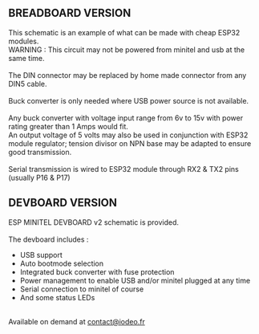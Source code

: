 ## BREADBOARD VERSION
This schematic is an example of what can be made with cheap ESP32 modules.
<br>WARNING : This circuit may not be powered from minitel and usb at the same time.
<br><br>The DIN connector may be replaced by home made connector from any DIN5 cable.
<br><br>Buck converter is only needed where USB power source is not available.
<br><br>Any buck converter with voltage input range from 6v to 15v with power rating greater than 1 Amps would fit.
<br>An output voltage of 5 volts may also be used in conjunction with ESP32 module regulator; tension divisor on NPN base may be adapted to ensure good transmission.
<br><br>Serial transmission is wired to ESP32 module through RX2 & TX2 pins (usually P16 & P17)

## DEVBOARD VERSION
ESP MINITEL DEVBOARD v2 schematic is provided.
<br><br>The devboard includes :
* USB support
* Auto bootmode selection
* Integrated buck converter with fuse protection
* Power management to enable USB and/or minitel plugged at any time
* Serial connection to minitel of course
* And some status LEDs

<br>Available on demand at [contact@iodeo.fr](mailto:contact@iodeo.fr)
